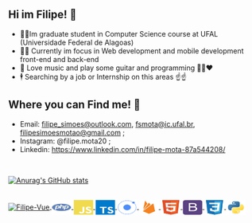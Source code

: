 
## Hi im Filipe! 👋
* 🧑‍🎓Im graduate student in Computer Science course at UFAL (Universidade Federal de Alagoas)
* 👨‍💻 Currently im focus in Web development and mobile development front-end and back-end
* 🎸 Love music and play some guitar and programming 🧑‍💻❤️
* 🕴 Searching by a job or Internship on this areas ☝️☝️
## Where you can Find me! 👋
* Email: filipe_simoes@outlook.com, fsmota@ic.ufal.br, filipesimoesmotao@gmail.com ;
* Instagram: @filipe.mota20 ;
* Linkedin: https://www.linkedin.com/in/filipe-mota-87a544208/
<br>

[![Anurag's GitHub stats](https://github-readme-stats.vercel.app/api?username=filipemota130&show_icons=true&theme=radical)](https://github.com/anuraghazra/github-readme-stats)

<a href="https://github.com/filipemota130" style="width: 100%;">
  
<div>
  
  <br>
  <img align="center" alt="Filipe-Vue" height="30" width="40" src="https://raw.githubusercontent.com/devicons/devicon/master/icons/vuejs/vuejs.svg" style="max-width:100%;">
  <img align="center" alt="Filipe-Php" height="30" width="40" src="https://raw.githubusercontent.com/devicons/devicon/master/icons/php/php-plain.svg" style="max-width:100%;">
  <img align="center" alt="Filipe-Js" height="30" width="40" src="https://raw.githubusercontent.com/devicons/devicon/master/icons/javascript/javascript-plain.svg" style="max-width:100%;">
  <img align="center" alt="Filipe-Ts" height="30" width="40" src="https://raw.githubusercontent.com/devicons/devicon/master/icons/typescript/typescript-plain.svg" style="max-width:100%;">
  <img align="center" alt="Filipe-Ionic" height="30" width="40" src="https://raw.githubusercontent.com/devicons/devicon/master/icons/ionic/ionic-original.svg" style="max-width:100%;">
  <img align="center" alt="Filipe-Firebase" height="30" width="40" src="https://raw.githubusercontent.com/devicons/devicon/master/icons/firebase/firebase-plain.svg" style="max-width:100%;">
  <img align="center" alt="Filipe-HTML" height="30" width="40" src="https://raw.githubusercontent.com/devicons/devicon/master/icons/html5/html5-original.svg" style="max-width:100%;">
  <img align="center" alt="Filipe-Bootstrap" height="30" width="40" src="https://raw.githubusercontent.com/devicons/devicon/master/icons/bootstrap/bootstrap-plain.svg" style="max-width:100%;">
  <img align="center" alt="Filipe-CSS" height="30" width="40" src="https://raw.githubusercontent.com/devicons/devicon/master/icons/css3/css3-original.svg" style="max-width:100%;">
  <img align="center" alt="Filipe-Python" height="30" width="40" src="https://raw.githubusercontent.com/devicons/devicon/master/icons/python/python-original.svg" style="max-width:100%;">
  
</div>

</a>

